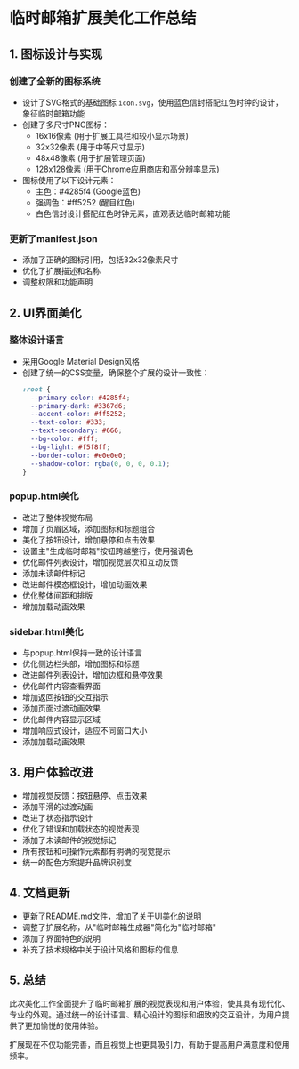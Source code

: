 # 临时邮箱扩展美化工作总结

## 1. 图标设计与实现

### 创建了全新的图标系统
- 设计了SVG格式的基础图标 `icon.svg`，使用蓝色信封搭配红色时钟的设计，象征临时邮箱功能
- 创建了多尺寸PNG图标：
  - 16x16像素 (用于扩展工具栏和较小显示场景)
  - 32x32像素 (用于中等尺寸显示)
  - 48x48像素 (用于扩展管理页面)
  - 128x128像素 (用于Chrome应用商店和高分辨率显示)
- 图标使用了以下设计元素：
  - 主色：#4285f4 (Google蓝色)
  - 强调色：#ff5252 (醒目红色)
  - 白色信封设计搭配红色时钟元素，直观表达临时邮箱功能

### 更新了manifest.json
- 添加了正确的图标引用，包括32x32像素尺寸
- 优化了扩展描述和名称
- 调整权限和功能声明

## 2. UI界面美化

### 整体设计语言
- 采用Google Material Design风格
- 创建了统一的CSS变量，确保整个扩展的设计一致性：
  ```css
  :root {
    --primary-color: #4285f4;
    --primary-dark: #3367d6;
    --accent-color: #ff5252;
    --text-color: #333;
    --text-secondary: #666;
    --bg-color: #fff;
    --bg-light: #f5f8ff;
    --border-color: #e0e0e0;
    --shadow-color: rgba(0, 0, 0, 0.1);
  }
  ```

### popup.html美化
- 改进了整体视觉布局
- 增加了页眉区域，添加图标和标题组合
- 美化了按钮设计，增加悬停和点击效果
- 设置主"生成临时邮箱"按钮跨越整行，使用强调色
- 优化邮件列表设计，增加视觉层次和互动反馈
- 添加未读邮件标记
- 改进邮件模态框设计，增加动画效果
- 优化整体间距和排版
- 增加加载动画效果

### sidebar.html美化
- 与popup.html保持一致的设计语言
- 优化侧边栏头部，增加图标和标题
- 改进邮件列表设计，增加边框和悬停效果
- 优化邮件内容查看界面
- 增加返回按钮的交互指示
- 添加页面过渡动画效果
- 优化邮件内容显示区域
- 增加响应式设计，适应不同窗口大小
- 添加加载动画效果

## 3. 用户体验改进

- 增加视觉反馈：按钮悬停、点击效果
- 添加平滑的过渡动画
- 改进了状态指示设计
- 优化了错误和加载状态的视觉表现
- 添加了未读邮件的视觉标记
- 所有按钮和可操作元素都有明确的视觉提示
- 统一的配色方案提升品牌识别度

## 4. 文档更新

- 更新了README.md文件，增加了关于UI美化的说明
- 调整了扩展名称，从"临时邮箱生成器"简化为"临时邮箱"
- 添加了界面特色的说明
- 补充了技术规格中关于设计风格和图标的信息

## 5. 总结

此次美化工作全面提升了临时邮箱扩展的视觉表现和用户体验，使其具有现代化、专业的外观。通过统一的设计语言、精心设计的图标和细致的交互设计，为用户提供了更加愉悦的使用体验。

扩展现在不仅功能完善，而且视觉上也更具吸引力，有助于提高用户满意度和使用频率。 